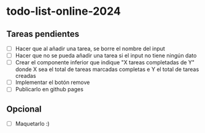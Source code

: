 # todo-list-online-2024

## Tareas pendientes

- [ ] Hacer que al añadir una tarea, se borre el nombre del input
- [ ] Hacer que no se pueda añadir una tarea si el input no tiene ningún dato
- [ ] Crear el componente inferior que indique "X tareas completadas de Y" donde X sea el total de tareas marcadas completas e Y el total de tareas creadas
- [ ] Implementar el botón remove
- [ ] Publicarlo en github pages

## Opcional

- [ ] Maquetarlo :)
